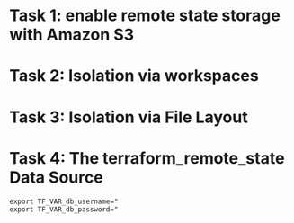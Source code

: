# Task 1: enable remote state storage with Amazon S3

# Task 2: Isolation via workspaces

# Task 3: Isolation via File Layout

# Task 4: The terraform_remote_state Data Source
    export TF_VAR_db_username="
    export TF_VAR_db_password="